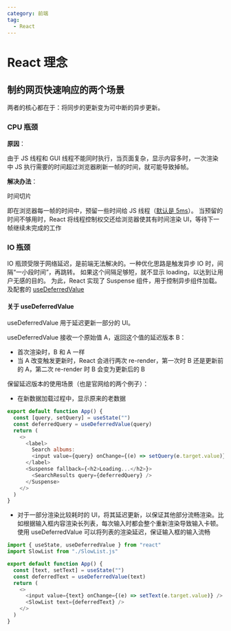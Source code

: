 ```yaml
---
category: 前端
tag:
  - React
---
```


# React 理念

## 制约网页快速响应的两个场景

两者的核心都在于：将同步的更新变为可中断的异步更新。

### CPU 瓶颈

**原因**：

由于 JS 线程和 GUI 线程不能同时执行，当页面复杂，显示内容多时，一次渲染中 JS 执行需要的时间超过浏览器刷新一帧的时间，就可能导致掉帧。

**解决办法**：

时间切片

即在浏览器每一帧的时间中，预留一些时间给 JS 线程（[默认是 5ms](https://github.com/facebook/react/blob/1fb18e22ae66fdb1dc127347e169e73948778e5a/packages/scheduler/src/forks/SchedulerHostConfig.default.js#L119)）。
当预留的时间不够用时，React 将线程控制权交还给浏览器使其有时间渲染 UI，等待下一帧继续未完成的工作

### IO 瓶颈

IO 瓶颈受限于网络延迟，是前端无法解决的。一种优化思路是触发异步 IO 时，间隔“一小段时间”，再跳转。
如果这个间隔足够短，就不显示 loading，以达到让用户无感的目的。
为此，React 实现了 Suspense 组件，用于控制异步组件加载。及配套的 [useDeferredValue](https://react.dev/reference/react/useDeferredValue)

#### 关于 useDeferredValue

useDeferredValue 用于延迟更新一部分的 UI。

useDeferredValue 接收一个原始值 A，返回这个值的延迟版本 B：

- 首次渲染时，B 和 A 一样
- 当 A 改变触发更新时，React 会进行两次 re-render，第一次时 B 还是更新前的 A，第二次 re-render 时 B 会变为更新后的 B

保留延迟版本的使用场景（也是官网给的两个例子）：

- 在新数据加载过程中，显示原来的老数据

```js
export default function App() {
  const [query, setQuery] = useState("")
  const deferredQuery = useDeferredValue(query)
  return (
    <>
      <label>
        Search albums:
        <input value={query} onChange={(e) => setQuery(e.target.value)} />
      </label>
      <Suspense fallback={<h2>Loading...</h2>}>
        <SearchResults query={deferredQuery} />
      </Suspense>
    </>
  )
}
```

- 对于一部分渲染比较耗时的 UI，将其延迟更新，以保证其他部分流畅渲染。比如根据输入框内容渲染长列表，每次输入时都会整个重新渲染导致输入卡顿。使用 useDeferredValue 可以将列表的渲染延迟，保证输入框的输入流畅

```js
import { useState, useDeferredValue } from "react"
import SlowList from "./SlowList.js"

export default function App() {
  const [text, setText] = useState("")
  const deferredText = useDeferredValue(text)
  return (
    <>
      <input value={text} onChange={(e) => setText(e.target.value)} />
      <SlowList text={deferredText} />
    </>
  )
}
```
